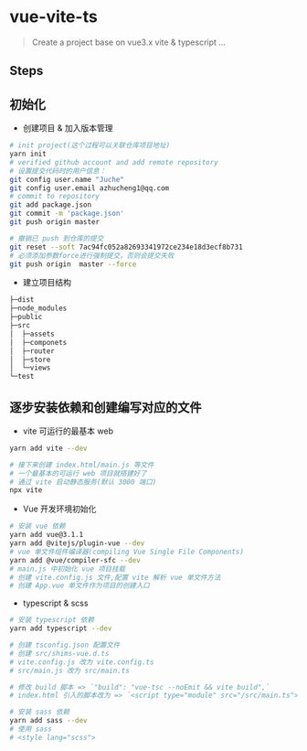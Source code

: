 # vue-vite-ts

> Create a project base on vue3.x vite &amp; typescript ...

## Steps

## 初始化

- 创建项目 & 加入版本管理

```sh
# init project(这个过程可以关联仓库项目地址)
yarn init
# verified github account and add remote repository
# 设置提交代码时的用户信息：
git config user.name "Juche"
git config user.email azhucheng1@qq.com
# commit to repository
git add package.json
git commit -m 'package.json'
git push origin master

# 撤销已 push 到仓库的提交
git reset --soft 7ac94fc052a82693341972ce234e18d3ecf8b731
# 必须添加参数force进行强制提交，否则会提交失败
git push origin  master --force
```

- 建立项目结构

```sh
├─dist
├─node_modules
├─public
├─src
│  ├─assets
│  ├─componets
│  ├─router
│  ├─store
│  └─views
└─test
```

## 逐步安装依赖和创建编写对应的文件

- vite 可运行的最基本 web

```sh
yarn add vite --dev

# 接下来创建 index.html/main.js 等文件
# 一个最基本的可运行 web 项目就搭建好了
# 通过 vite 启动静态服务(默认 3000 端口)
npx vite
```

- Vue 开发环境初始化

```sh
# 安装 vue 依赖
yarn add vue@3.1.1
yarn add @vitejs/plugin-vue --dev
# vue 单文件组件编译器(compiling Vue Single File Components)
yarn add @vue/compiler-sfc --dev
# main.js 中初始化 vue 项目挂载
# 创建 vite.config.js 文件,配置 vite 解析 vue 单文件方法
# 创建 App.vue 单文件作为项目的创建入口
```

- typescript & scss

```sh
# 安装 typescript 依赖
yarn add typescript --dev

# 创建 tsconfig.json 配置文件
# 创建 src/shims-vue.d.ts
# vite.config.js 改为 vite.config.ts
# src/main.js 改为 src/main.ts

# 修改 build 脚本 => `"build": "vue-tsc --noEmit && vite build",`
# index.html 引入的脚本改为 => `<script type="module" src="/src/main.ts"></script>`

# 安装 sass 依赖
yarn add sass --dev
# 使用 sass
# <style lang="scss">
```
